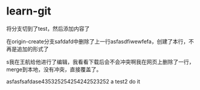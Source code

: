 # learn-git

将分支切到了test，然后添加内容了

在origin-create分支safdafd中删除了上一行asfasdfiwewfefa，创建了本行，不再是追加的形式了

s我在王航给他进行了编辑，我看看下载后会不会冲突啊我在网页上删除了一行，merge到本地，没有冲突，直接覆盖了。

asfasfsafdase435325254254242523252
a
test2 do it
